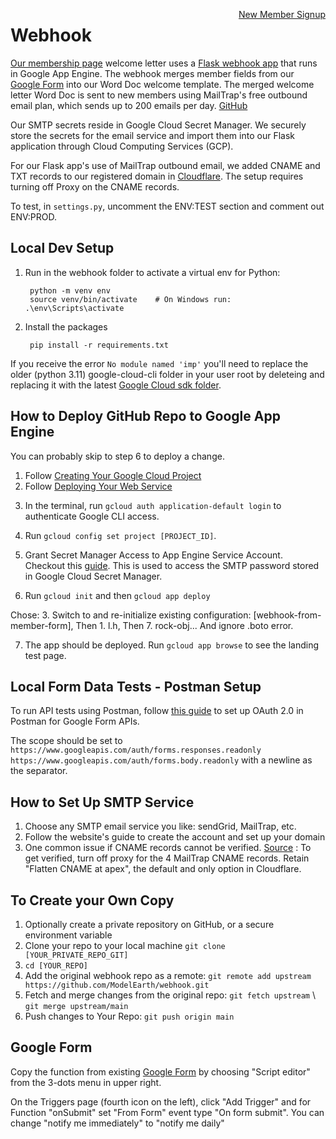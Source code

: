 <a style="float:right" href="https://docs.google.com/forms/d/e/1FAIpQLScXSX0_myDcB4_Z32hpGC71PXVsMmgy_dyZPY0aPEWamyzV-w/viewform" class="btn btn-success">New Member Signup</a>

# Webhook

[Our membership page](/community/members) welcome letter uses a [Flask webhook app](https://github.com/modelEarth/webhook) that runs in Google App Engine. The webhook merges member fields from our [Google Form](https://docs.google.com/forms/d/e/1FAIpQLScXSX0_myDcB4_Z32hpGC71PXVsMmgy_dyZPY0aPEWamyzV-w/viewform) into our Word Doc welcome template. The merged welcome letter Word Doc is sent to new members using MailTrap's free outbound email plan, which sends up to 200 emails per day.  <a href="https://github.com/modelearth/webhook/">GitHub</a>

Our SMTP secrets reside in Google Cloud Secret Manager. We securely store the secrets for the email service and import them into our Flask application through Cloud Computing Services (GCP).

For our Flask app's use of MailTrap outbound email, we added CNAME and TXT records to our registered domain in [Cloudflare](../../../localsite/start/cloudflare/). The&nbsp;setup requires turning off Proxy on the CNAME records.

To test, in `settings.py`, uncomment the ENV:TEST section and comment out ENV:PROD.


## Local Dev Setup

<!--
.python-version file contained 3.11
Probably from running:
pyenv local 3.11

        python3.11 -m venv env

Our notes on changing your Python version using [pyenv](https://model.earth/io/coders/python/)
-->

1. Run in the webhook folder to activate a virtual env for Python:

        python -m venv env
        source venv/bin/activate    # On Windows run: .\env\Scripts\activate

2. Install the packages

        pip install -r requirements.txt

<!--
There's no package.json for this
        npm ci
npm ci (clean install) is similar to npm install, but doesn't modify the package-lock.json.  
Alternatively, run: `pip install -r requirements.txt`
-->

If you receive the error `No module named 'imp'` you'll need to replace the older (python 3.11) google-cloud-cli folder in your user root by deleteing and replacing it with the latest [Google Cloud sdk folder](https://cloud.google.com/sdk/docs/install).

## How to Deploy GitHub Repo to Google App Engine

You can probably skip to step 6 to deploy a change.

1. Follow [Creating Your Google Cloud Project](https://cloud.google.com/appengine/docs/standard/python3/building-app/creating-gcp-project)
2. Follow [Deploying Your Web Service](https://cloud.google.com/appengine/docs/standard/python3/building-app/deploying-web-service)

<!-- gcloud app deploy -->

3. In the terminal, run `gcloud auth application-default login` to authenticate Google CLI access.
4. Run `gcloud config set project [PROJECT_ID]`.
5. Grant Secret Manager Access to App Engine Service Account.  
Checkout this [guide](https://cloud.google.com/secret-manager/docs/access-control). This is used to access the SMTP password stored in Google Cloud Secret Manager.

6. Run `gcloud init` and then `gcloud app deploy`

Chose: 3. Switch to and re-initialize existing configuration: [webhook-from-member-form], Then 1. l.h, Then 7. rock-obj... And ignore .boto error.

<!--
In cmd prompt, created configuration name:
webhook-from-member-form
l h @ g mail

Ignore: Error creating a default .boto configuration file. Please run [gsutil config -n] if you would like to create this file. Because:
"In most cases, users who want to use a CLI to work with Cloud Storage should not use the gsutil tool. Instead, you should work with the Google Cloud CLI and use gcloud storage commands."
Source: https://cloud.google.com/storage/docs/gsutil_install

Why does `gcloud app deploy` upload 2031 files?

You can stream logs from the command line by running:
  $ gcloud app logs tail -s default

To terminate log streaming:
Ctrl + C

To view your application in the web browser run:
  $ gcloud app browse

You'll see:
You've arrived at the Model.Earth Webhook test page
-->

7. The app should be deployed. Run `gcloud app browse` to see the landing test page.

## Local Form Data Tests - Postman Setup

To run API tests using Postman, follow [this guide](https://blog.postman.com/how-to-access-google-apis-using-oauth-in-postman/) to set up OAuth 2.0 in Postman for Google Form APIs.

The scope should be set to `https://www.googleapis.com/auth/forms.responses.readonly  https://www.googleapis.com/auth/forms.body.readonly` with a newline as the separator.

## How to Set Up SMTP Service

1. Choose any SMTP email service you like: sendGrid, MailTrap, etc.
2. Follow the website's guide to create the account and set up your domain
3. One common issue if CNAME records cannot be verified. 
    [Source](https://developers.cloudflare.com/dns/manage-dns-records/troubleshooting/cname-domain-verification/) : To get verified, turn off proxy for the 4 MailTrap CNAME records. Retain "Flatten CNAME at apex", the default and only option in Cloudflare.


## To Create your Own Copy

1. Optionally create a private repository on GitHub, or a secure environment variable
2. Clone your repo to your local machine `git clone [YOUR_PRIVATE_REPO_GIT]`
3. `cd [YOUR_REPO]`
4. Add the original webhook repo as a remote: `git remote add upstream https://github.com/ModelEarth/webhook.git`
5. Fetch and merge changes from the original repo: `git fetch upstream` \ `git merge upstream/main`
6. Push changes to Your Repo: `git push origin main`

## Google Form

Copy the function from existing [Google Form](https://docs.google.com/forms/d/e/1FAIpQLScXSX0_myDcB4_Z32hpGC71PXVsMmgy_dyZPY0aPEWamyzV-w/viewform) by choosing "Script editor" from the 3-dots menu in upper right.

On the Triggers page (fourth icon on the left), click "Add Trigger" and for Function "onSubmit" set "From Form" event type "On form submit".  You can change "notify me immediately" to "notify me daily"

